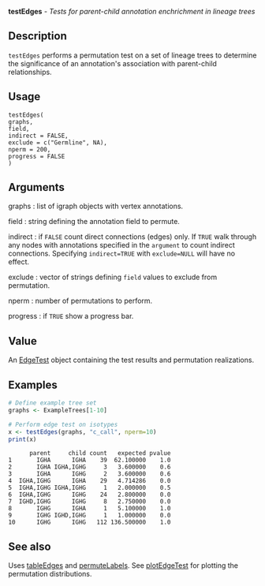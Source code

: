 **testEdges** - *Tests for parent-child annotation enchrichment in lineage trees*

Description
--------------------

`testEdges` performs a permutation test on a set of lineage trees to determine
the significance of an annotation's association with parent-child relationships.


Usage
--------------------
```
testEdges(
graphs,
field,
indirect = FALSE,
exclude = c("Germline", NA),
nperm = 200,
progress = FALSE
)
```

Arguments
-------------------

graphs
:   list of igraph objects with vertex annotations.

field
:   string defining the annotation field to permute.

indirect
:   if `FALSE` count direct connections (edges) only. If 
`TRUE` walk through any nodes with annotations specified in 
the `argument` to count indirect connections. Specifying
`indirect=TRUE` with `exclude=NULL` will have no effect.

exclude
:   vector of strings defining `field` values to exclude from 
permutation.

nperm
:   number of permutations to perform.

progress
:   if `TRUE` show a progress bar.




Value
-------------------

An [EdgeTest](EdgeTest-class.md) object containing the test results and permutation
realizations.



Examples
-------------------

```R
# Define example tree set
graphs <- ExampleTrees[1-10]

# Perform edge test on isotypes
x <- testEdges(graphs, "c_call", nperm=10)
print(x)
```


```
      parent     child count   expected pvalue
1       IGHA      IGHA    39  62.100000    1.0
2       IGHA IGHA,IGHG     3   3.600000    0.6
3       IGHA      IGHG     2   3.600000    0.6
4  IGHA,IGHG      IGHA    29   4.714286    0.0
5  IGHA,IGHG IGHA,IGHG     1   2.000000    0.5
6  IGHA,IGHG      IGHG    24   2.800000    0.0
7  IGHD,IGHG      IGHG     8   2.750000    0.0
8       IGHG      IGHA     1   5.100000    1.0
9       IGHG IGHD,IGHG     1   1.000000    0.0
10      IGHG      IGHG   112 136.500000    1.0

```



See also
-------------------

Uses [tableEdges](tableEdges.md) and [permuteLabels](permuteLabels.md). 
See [plotEdgeTest](plotEdgeTest.md) for plotting the permutation distributions.






